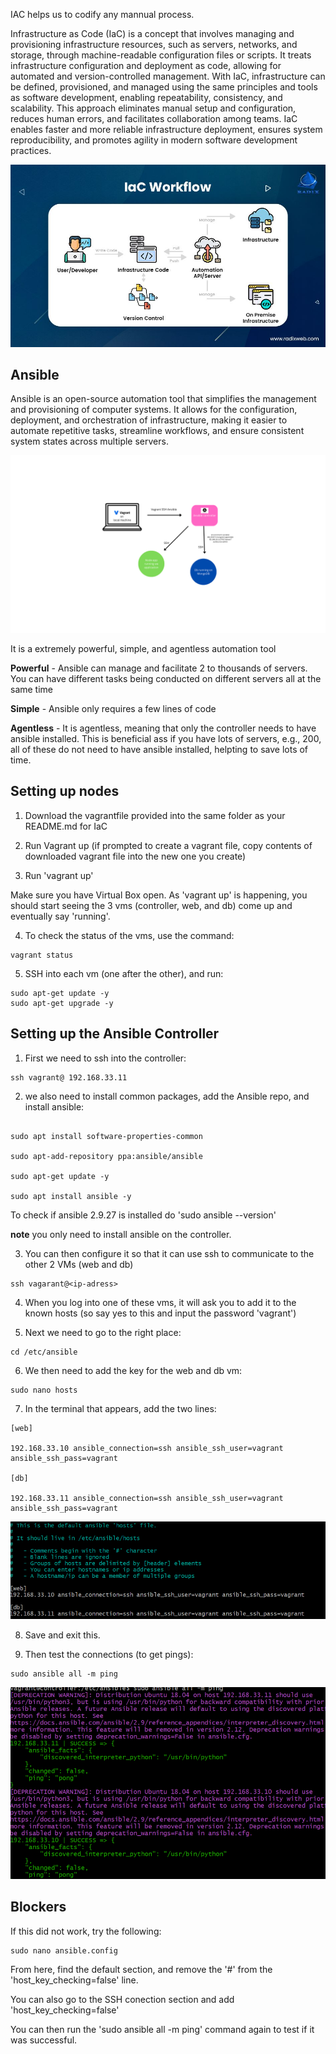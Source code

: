 
IAC helps us to codify any mannual process. 

Infrastructure as Code (IaC) is a concept that involves managing and provisioning infrastructure resources, such as servers, networks, and storage, through machine-readable configuration files or scripts. It treats infrastructure configuration and deployment as code, allowing for automated and version-controlled management. With IaC, infrastructure can be defined, provisioned, and managed using the same principles and tools as software development, enabling repeatability, consistency, and scalability. This approach eliminates manual setup and configuration, reduces human errors, and facilitates collaboration among teams. IaC enables faster and more reliable infrastructure deployment, ensures system reproducibility, and promotes agility in modern software development practices.

![Alt text](IAC-diagram.jpg)


## Ansible 

Ansible is an open-source automation tool that simplifies the management and provisioning of computer systems. It allows for the configuration, deployment, and orchestration of infrastructure, making it easier to automate repetitive tasks, streamline workflows, and ensure consistent system states across multiple servers.

![Alt text](Ansible.png)



It is a extremely powerful, simple, and agentless automation tool

**Powerful** - Ansible can manage and facilitate 2 to thousands of servers. You can have different tasks being conducted on different servers all at the same time

**Simple** - Ansible only requires a few lines of code 

**Agentless** - It is agentless, meaning that only the controller needs to have ansible installed. This is beneficial ass if you have lots of servers, e.g., 200, all of these do not need to have ansible installed, helpting to save lots of time. 


## Setting up nodes 

1. Download the vagrantfile provided into the same folder as your README.md for IaC

2. Run Vagrant up (if prompted to create a vagrant file, copy contents of downloaded vagrant file into the new one you create)

3. Run 'vagrant up'

Make sure you have Virtual Box open. As 'vagrant up' is happening, you should start seeing the 3 vms (controller, web, and db) come up and eventually say 'running'.

4. To check the status of the vms, use the command:

```
vagrant status
```

5. SSH into each vm (one after the other), and run:

```
sudo apt-get update -y
sudo apt-get upgrade -y
```

## Setting up the Ansible Controller

1. First we need to ssh into the controller:
```
ssh vagrant@ 192.168.33.11
```

2. we also need to install common packages, add the Ansible repo, and install ansible:

```

sudo apt install software-properties-common

sudo apt-add-repository ppa:ansible/ansible

sudo apt-get update -y

sudo apt install ansible -y
```

To check if ansible 2.9.27 is installed do 'sudo ansible --version'


**note** you only need to install ansible on the controller. 

3. You can then configure it so that it can use ssh to communicate to the other 2 VMs (web and db)

```
ssh vagarant@<ip-adress>
```

4. When you log into one of these vms, it will ask you to add it to the known hosts (so say yes to this and input the password 'vagrant')

5. Next we need to go to the right place:

```
cd /etc/ansible
```

6. We then need to add the key for the web and db vm:

```
sudo nano hosts
```

7. In the terminal that appears, add the two lines:

```
[web]

192.168.33.10 ansible_connection=ssh ansible_ssh_user=vagrant ansible_ssh_pass=vagrant

[db]

192.168.33.11 ansible_connection=ssh ansible_ssh_user=vagrant ansible_ssh_pass=vagrant
```

![Alt text](keys.PNG)

8. Save and exit this.

9. Then test the connections (to get pings):

```
sudo ansible all -m ping
```
![Alt text](Pings.PNG)


## Blockers

If this did not work, try the following:

```
sudo nano ansible.config
```

From here, find the default section, and remove the '#' from the 'host_key_checking=false' line.

You can also go to the SSH conection section and add 'host_key_checking=false' 

You can then run the 'sudo ansible all -m ping' command again to test if it was successful. 


